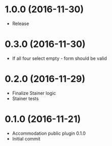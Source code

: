<a name="1.0.0"></a>
# 1.0.0 (2016-11-30)
* Release

<a name="0.3.0"></a>
# 0.3.0 (2016-11-30)
* If all four select empty - form should be valid

<a name="0.2.0"></a>
# 0.2.0 (2016-11-29)
* Finalize Stainer logic
* Stainer tests

<a name="0.1.0"></a>
# 0.1.0 (2016-11-21)
* Accommodation public plugin 0.1.0
* Initial commit